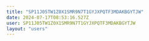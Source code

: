 ```yaml
---
title: "SP11J05TW1Z0X1SMR9N7T1GYJXPQTF3MDAKBGYTJW"
date: 2024-07-17T08:53:16.527Z
user: SP11J05TW1Z0X1SMR9N7T1GYJXPQTF3MDAKBGYTJW
layout: "users"
---
```

    